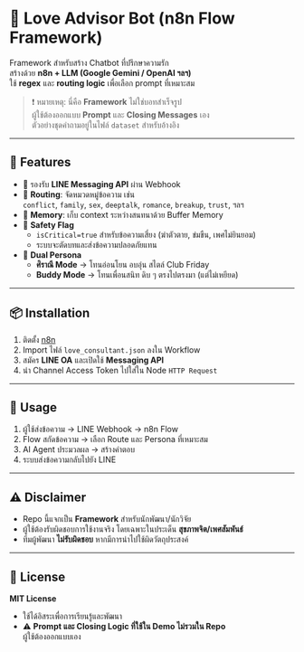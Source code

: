 # 💌 Love Advisor Bot (n8n Flow Framework)

Framework สำหรับสร้าง Chatbot ที่ปรึกษาความรัก  
สร้างด้วย **n8n + LLM (Google Gemini / OpenAI ฯลฯ)**  
ใช้ **regex** และ **routing logic** เพื่อเลือก prompt ที่เหมาะสม  

> ❗ หมายเหตุ: นี่คือ **Framework** ไม่ใช่บอทสำเร็จรูป  
> ผู้ใช้ต้องออกแบบ **Prompt** และ **Closing Messages** เอง  
> ตัวอย่างชุดคำถามอยู่ในไฟล์ `dataset` สำหรับอ้างอิง

---

## 🎯 Features

- 📩 รองรับ **LINE Messaging API** ผ่าน Webhook  
- 🔀 **Routing**: จัดหมวดหมู่ข้อความ เช่น  
  `conflict`, `family`, `sex`, `deeptalk`, `romance`, `breakup`, `trust`, ฯลฯ  
- 🧠 **Memory**: เก็บ context ระหว่างสนทนาด้วย Buffer Memory  
- 🚨 **Safety Flag**  
  - `isCritical=true` สำหรับข้อความเสี่ยง (ฆ่าตัวตาย, ข่มขืน, เพศไม่ยินยอม)  
  - ระบบจะตัดบทและส่งข้อความปลอดภัยแทน  
- 👥 **Dual Persona**  
  - **ศิราณี Mode** → โทนอ่อนโยน อบอุ่น สไตล์ Club Friday  
  - **Buddy Mode** → โทนเพื่อนสนิท ดิบ ๆ ตรงไปตรงมา (แต่ไม่เหยียด)  

---

## 📦 Installation

1. ติดตั้ง [n8n](https://n8n.io)  
2. Import ไฟล์ `love_consultant.json` ลงใน Workflow  
3. สมัคร **LINE OA** และเปิดใช้ **Messaging API**  
4. นำ Channel Access Token ไปใส่ใน Node `HTTP Request`

---

## 📖 Usage

1. ผู้ใช้ส่งข้อความ → LINE Webhook → n8n Flow  
2. Flow สกัดข้อความ → เลือก Route และ Persona ที่เหมาะสม  
3. AI Agent ประมวลผล → สร้างคำตอบ  
4. ระบบส่งข้อความกลับไปยัง LINE

---

## ⚠️ Disclaimer

- Repo นี้แจกเป็น **Framework** สำหรับนักพัฒนา/นักวิจัย  
- ผู้ใช้ต้องรับผิดชอบการใช้งานจริง โดยเฉพาะในประเด็น **สุขภาพจิต/เพศสัมพันธ์**  
- ทีมผู้พัฒนา **ไม่รับผิดชอบ** หากมีการนำไปใช้ผิดวัตถุประสงค์  

---

## 📝 License

**MIT License**  
- ใช้ได้อิสระเพื่อการเรียนรู้และพัฒนา  
- ⚠️ **Prompt และ Closing Logic ที่ใช้ใน Demo ไม่รวมใน Repo**  
  ผู้ใช้ต้องออกแบบเอง
